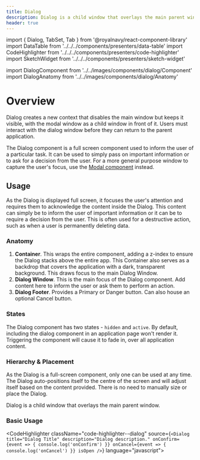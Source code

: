 ```yaml
---
title: Dialog
description: Dialog is a child window that overlays the main parent window.
header: true
---
```


import { Dialog, TabSet, Tab } from '@royalnavy/react-component-library'
import DataTable from '../../../components/presenters/data-table'
import CodeHighlighter from '../../../components/presenters/code-highlighter'
import SketchWidget from '../../../components/presenters/sketch-widget'

import DialogComponent from '../../images/components/dialog/Component'
import DialogAnatomy from '../../images/components/dialog/Anatomy'

# Overview

Dialog creates a new context that disables the main window but keeps it visible, with the modal window as a child window in front of it. Users must interact with the dialog window before they can return to the parent application. 

The Dialog component is a full screen component used to inform the user of a particular task. It can be used to simply pass on important information or to ask for a decision from the user. For a more general purpose window to capture the user's focus, use the [Modal component](/components/modal) instead.

<DialogComponent />

## Usage
As the Dialog is displayed full screen, it focuses the user's attention and requires them to acknowledge the content inside the Dialog. This content can simply be to inform the user of important information or it can be to require a decision from the user. This is often used for a destructive action, such as when a user is permanently deleting data.

<TabSet>
<Tab title="Design">
<SketchWidget name="Dialog" href="/standards-toolkit.sketch" /> 

### Anatomy

<DialogAnatomy />

1. **Container**. This wraps the entire component, adding a z-index to ensure the Dialog stacks above the entire app. This Container also serves as a backdrop that covers the application with a dark, transparent background. This draws focus to the main Dialog Window.
2. **Dialog Window**. This is the main focus of the Dialog component. Add content here to inform the user or ask them to perform an action.
3. **Dialog Footer**. Provides a Primary or Danger button. Can also house an optional Cancel button.

### States
The Dialog component has two states - `hidden` and `active`. By default, including the dialog component in an application page won't render it. Triggering the component will cause it to fade in, over all application content.


### Hierarchy & Placement
As the Dialog is a full-screen component, only one can be used at any time. The Dialog auto-positions itself to the centre of the screen and will adjust itself based on the content provided. There is no need to manually size or place the Dialog.


</Tab>

<Tab title="Develop">

Dialog is a child window that overlays the main parent window.

### Basic Usage
<CodeHighlighter className="code-highlighter--dialog" source={`<Dialog
  title="Dialog Title"
  description="Dialog description."
  onConfirm={event => {
    console.log('onConfirm')
  }}
  onCancel={event => {
    console.log('onCancel')
  }}
  isOpen
/>`} language="javascript">
  <Dialog
    className="docs-site-example-dialog"
    title="Dialog Title"
    description="Dialog description."
    onConfirm={event => {
      console.log('onConfirm')
    }}
    onCancel={event => {
      console.log('onCancel')
    }}
    isOpen
  />
</CodeHighlighter>

### Danger Usage
<CodeHighlighter className="code-highlighter--dialog" source={`<Dialog
  title="Dialog Title"
  description="Dialog description."
  onConfirm={event => {
    console.log('onConfirm')
  }}
  onCancel={event => {
    console.log('onCancel')
  }}
  danger
  isOpen
/>`} language="javascript">
  <Dialog
    className="docs-site-example-dialog"
    title="Dialog Title"
    description="Dialog description."
    onConfirm={event => {
      console.log('onConfirm')
    }}
    onCancel={event => {
      console.log('onCancel')
    }}
    danger
    isOpen
  />
</CodeHighlighter>

### Dialog Properties
<DataTable data={[
  {
    Name: 'className',
    Type: 'string',
    Required: 'False',
    Default: '',
    Description: 'Custom CSS class to add to the component',
  },
  {
    Name: 'title',
    Type: 'string',
    Required: 'False',
    Default: '',
    Description: 'The title to display at the top of the dialog',
  },
  {
    Name: 'description',
    Type: 'string',
    Required: 'False',
    Default: '',
    Description: 'The description text to display within the body of the dialog',
  },
  {
    Name: 'onConfirm',
    Type: 'Function<any>',
    Required: 'False',
    Default: '',
    Description: 'A callback function invoked when the dialog is confirmed',
  },
  {
    Name: 'onCancel',
    Type: 'Function<any>',
    Required: 'False',
    Default: '',
    Description: 'A callback function invoked when the dialog is cancelled',
  },
  {
    Name: 'isDanger',
    Type: 'boolean',
    Required: 'False',
    Default: '',
    Description: 'An attribute denoting that this a danger dialog',
  },
  {
    Name: 'isOpen',
    Type: 'boolean',
    Required: 'False',
    Default: '',
    Description: 'An attribute denoting the open / close state of the dialog',
  },
]} />

</Tab>
</TabSet>
